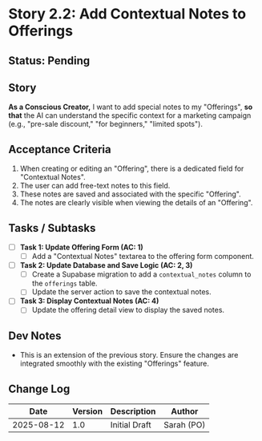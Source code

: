 # Story 2.2: Add Contextual Notes to Offerings

## Status: Pending

## Story
**As a Conscious Creator,** I want to add special notes to my "Offerings", **so that** the AI can understand the specific context for a marketing campaign (e.g., "pre-sale discount," "for beginners," "limited spots").

## Acceptance Criteria
1.  When creating or editing an "Offering", there is a dedicated field for "Contextual Notes".
2.  The user can add free-text notes to this field.
3.  These notes are saved and associated with the specific "Offering".
4.  The notes are clearly visible when viewing the details of an "Offering".

## Tasks / Subtasks
- [ ] **Task 1: Update Offering Form (AC: 1)**
    - [ ] Add a "Contextual Notes" textarea to the offering form component.
- [ ] **Task 2: Update Database and Save Logic (AC: 2, 3)**
    - [ ] Create a Supabase migration to add a `contextual_notes` column to the `offerings` table.
    - [ ] Update the server action to save the contextual notes.
- [ ] **Task 3: Display Contextual Notes (AC: 4)**
    - [ ] Update the offering detail view to display the saved notes.

## Dev Notes
*   This is an extension of the previous story. Ensure the changes are integrated smoothly with the existing "Offerings" feature.

## Change Log
| Date | Version | Description | Author |
| --- | --- | --- | --- |
| 2025-08-12 | 1.0 | Initial Draft | Sarah (PO) |
